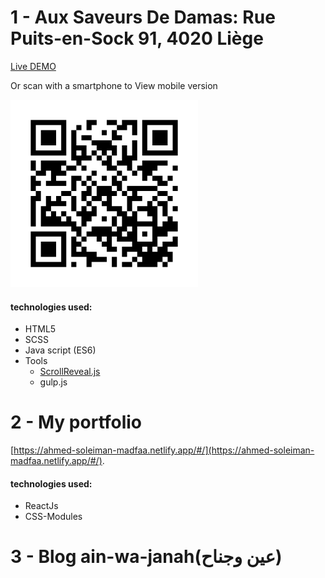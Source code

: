 # 1 - Aux Saveurs De Damas: Rue Puits-en-Sock 91, 4020 Liège

[Live DEMO](https://ahmedsoleimanmad.github.io/Aux-sav-de-damas.io/)

Or scan with a smartphone to View mobile version

![QRcode!](/images/QRcode.png "QRcode")

#### technologies used:

- HTML5
- SCSS
- Java script (ES6)
- Tools
  - [ScrollReveal.js](https://github.com/jlmakes/scrollreveal)
  - gulp.js

# 2 - My portfolio

[https://ahmed-soleiman-madfaa.netlify.app/#/](https://ahmed-soleiman-madfaa.netlify.app/#/).


#### technologies used:

- ReactJs
- CSS-Modules

# 3 - Blog ain-wa-janah(عين وجناح) 
